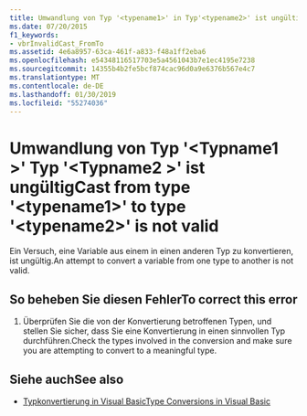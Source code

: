 ```yaml
---
title: Umwandlung von Typ '<typename1>' in Typ'<typename2>' ist ungültig
ms.date: 07/20/2015
f1_keywords:
- vbrInvalidCast_FromTo
ms.assetid: 4e6a8957-63ca-461f-a833-f48a1ff2eba6
ms.openlocfilehash: e54348116517703e5a4561043b7e1ec4195e7238
ms.sourcegitcommit: 14355b4b2fe5bcf874cac96d0a9e6376b567e4c7
ms.translationtype: MT
ms.contentlocale: de-DE
ms.lasthandoff: 01/30/2019
ms.locfileid: "55274036"
---
```

# <a name="cast-from-type-typename1-to-type-typename2-is-not-valid"></a><span data-ttu-id="85ba8-102">Umwandlung von Typ '\<Typname1 >' Typ '\<Typname2 >' ist ungültig</span><span class="sxs-lookup"><span data-stu-id="85ba8-102">Cast from type '\<typename1>' to type '\<typename2>' is not valid</span></span>
<span data-ttu-id="85ba8-103">Ein Versuch, eine Variable aus einem in einen anderen Typ zu konvertieren, ist ungültig.</span><span class="sxs-lookup"><span data-stu-id="85ba8-103">An attempt to convert a variable from one type to another is not valid.</span></span>  
  
## <a name="to-correct-this-error"></a><span data-ttu-id="85ba8-104">So beheben Sie diesen Fehler</span><span class="sxs-lookup"><span data-stu-id="85ba8-104">To correct this error</span></span>  
  
1.  <span data-ttu-id="85ba8-105">Überprüfen Sie die von der Konvertierung betroffenen Typen, und stellen Sie sicher, dass Sie eine Konvertierung in einen sinnvollen Typ durchführen.</span><span class="sxs-lookup"><span data-stu-id="85ba8-105">Check the types involved in the conversion and make sure you are attempting to convert to a meaningful type.</span></span>  
  
## <a name="see-also"></a><span data-ttu-id="85ba8-106">Siehe auch</span><span class="sxs-lookup"><span data-stu-id="85ba8-106">See also</span></span>
- [<span data-ttu-id="85ba8-107">Typkonvertierung in Visual Basic</span><span class="sxs-lookup"><span data-stu-id="85ba8-107">Type Conversions in Visual Basic</span></span>](../../visual-basic/programming-guide/language-features/data-types/type-conversions.md)

